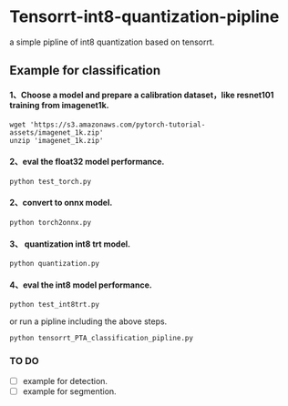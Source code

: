 # Tensorrt-int8-quantization-pipline
a simple pipline of int8 quantization based on tensorrt.  

## Example for classification

#### 1、Choose a model and prepare a calibration dataset，like resnet101 training from imagenet1k.
```
wget 'https://s3.amazonaws.com/pytorch-tutorial-assets/imagenet_1k.zip'
unzip 'imagenet_1k.zip'
```
#### 2、eval the float32 model performance.
```
python test_torch.py
```
#### 2、convert to onnx model.
```
python torch2onnx.py
```
#### 3、 quantization int8 trt model.
```
python quantization.py
```
#### 4、eval the int8 model performance.
```
python test_int8trt.py
```

or run a pipline including the above steps.
```
python tensorrt_PTA_classification_pipline.py
```

### TO DO
- [ ] example for detection.
- [ ] example for segmention.
